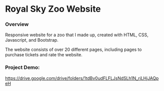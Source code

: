 # Royal Sky Zoo Website

### Overview
Responsive website for a zoo that I made up, created with HTML, CSS, Javascript, and Bootstrap.

The website consists of over 20 different pages, including pages to purchase tickets and rate the website.

### Project Demo:
https://drive.google.com/drive/folders/1tdBv0udFLFLJsNdSLh1N_rjLHjJAQpeH

